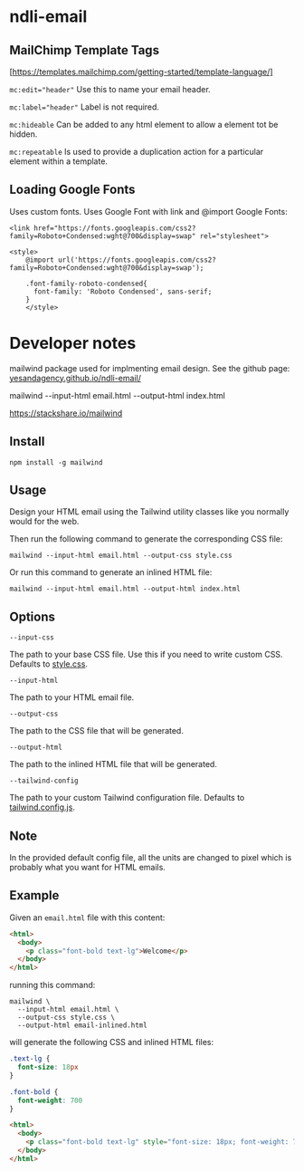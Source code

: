 # ndli-email

## MailChimp Template Tags

[https://templates.mailchimp.com/getting-started/template-language/]

`mc:edit="header"`
Use this to name your email header.

`mc:label="header"`
Label is not required.

`mc:hideable`
Can be added to any html element to allow a element tot be hidden.

`mc:repeatable`
Is used to provide a duplication action for a particular element within a template.

## Loading Google Fonts
Uses custom fonts. Uses Google Font with link and @import
Google Fonts:
```
<link href="https://fonts.googleapis.com/css2?family=Roboto+Condensed:wght@700&display=swap" rel="stylesheet">

<style>
    @import url('https://fonts.googleapis.com/css2?family=Roboto+Condensed:wght@700&display=swap');

    .font-family-roboto-condensed{
      font-family: 'Roboto Condensed', sans-serif;
    }
    </style>
```

# Developer notes
 mailwind package used for implmenting email design. See the github page: 
[yesandagency.github.io/ndli-email/](https://yesandagency.github.io/ndli-email/)

mailwind --input-html email.html --output-html index.html

https://stackshare.io/mailwind

## Install
```
npm install -g mailwind
```

## Usage

Design your HTML email using the Tailwind utility classes like you normally would for the web.

Then run the following command to generate the corresponding CSS file:

```
mailwind --input-html email.html --output-css style.css
```

Or run this command to generate an inlined HTML file:

```
mailwind --input-html email.html --output-html index.html
```

## Options

`--input-css`

The path to your base CSS file. Use this if you need to write custom CSS. Defaults to [style.css](./src/style.css).

`--input-html`

The path to your HTML email file.

`--output-css`

The path to the CSS file that will be generated.

`--output-html`

The path to the inlined HTML file that will be generated.

`--tailwind-config`

The path to your custom Tailwind configuration file. Defaults to [tailwind.config.js](./src/tailwind.config.js).

## Note

In the provided default config file, all the units are changed to pixel which is probably what you want for HTML emails.

## Example

Given an `email.html` file with this content:

```html
<html>
  <body>
    <p class="font-bold text-lg">Welcome</p>
  </body>
</html>
```

running this command:
```
mailwind \
  --input-html email.html \
  --output-css style.css \
  --output-html email-inlined.html
```

will generate the following CSS and inlined HTML files:

```css
.text-lg {
  font-size: 18px
}

.font-bold {
  font-weight: 700
}
```

```html
<html>
  <body>
    <p class="font-bold text-lg" style="font-size: 18px; font-weight: 700;">Welcome</p>
  </body>
</html>
```

